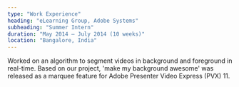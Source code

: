 ```yaml
---
type: "Work Experience"
heading: "eLearning Group, Adobe Systems"
subheading: "Summer Intern"
duration: "May 2014 – July 2014 (10 weeks)"
location: "Bangalore, India"
---
```


Worked on an algorithm to segment videos in background and foreground in real-time. Based on our project, 'make my background awesome' was released as a marquee feature for Adobe Presenter Video Express (PVX) 11.